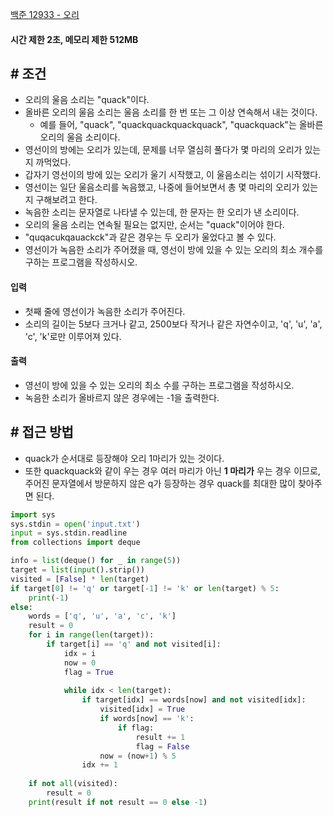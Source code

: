 
[백준 12933 - 오리](https://www.acmicpc.net/problem/12933)

#### **시간 제한 2초, 메모리 제한 512MB**


## **# 조건**

- 오리의 울음 소리는 "quack"이다. 
- 올바른 오리의 울음 소리는 울음 소리를 한 번 또는 그 이상 연속해서 내는 것이다. 
	- 예를 들어, "quack", "quackquackquackquack", "quackquack"는 올바른 오리의 울음 소리이다.
- 영선이의 방에는 오리가 있는데, 문제를 너무 열심히 풀다가 몇 마리의 오리가 있는지 까먹었다.
- 갑자기 영선이의 방에 있는 오리가 울기 시작했고, 이 울음소리는 섞이기 시작했다. 
- 영선이는 일단 울음소리를 녹음했고, 나중에 들어보면서 총 몇 마리의 오리가 있는지 구해보려고 한다.
- 녹음한 소리는 문자열로 나타낼 수 있는데, 한 문자는 한 오리가 낸 소리이다. 
- 오리의 울음 소리는 연속될 필요는 없지만, 순서는 "quack"이어야 한다. 
- "quqacukqauackck"과 같은 경우는 두 오리가 울었다고 볼 수 있다.
- 영선이가 녹음한 소리가 주어졌을 때, 영선이 방에 있을 수 있는 오리의 최소 개수를 구하는 프로그램을 작성하시오.

#### **입력**
- 첫째 줄에 영선이가 녹음한 소리가 주어진다.
- 소리의 길이는 5보다 크거나 같고, 2500보다 작거나 같은 자연수이고, 'q', 'u', 'a', 'c', 'k'로만 이루어져 있다.

#### **출력**
- 영선이 방에 있을 수 있는 오리의 최소 수를 구하는 프로그램을 작성하시오.
- 녹음한 소리가 올바르지 않은 경우에는 -1을 출력한다.


## **# 접근 방법**

- quack가 순서대로 등장해야 오리 1마리가 있는 것이다.
- 또한 quackquack와 같이 우는 경우 여러 마리가 아닌 **1 마리가** 우는 경우 이므로, 주어진 문자열에서 방문하지 않은 q가 등장하는 경우 quack를 최대한 많이 찾아주면 된다.

```python
import sys
sys.stdin = open('input.txt')
input = sys.stdin.readline
from collections import deque

info = list(deque() for _ in range(5))
target = list(input().strip())
visited = [False] * len(target)
if target[0] != 'q' or target[-1] != 'k' or len(target) % 5:
    print(-1)
else:
    words = ['q', 'u', 'a', 'c', 'k']
    result = 0
    for i in range(len(target)):
        if target[i] == 'q' and not visited[i]:
            idx = i
            now = 0
            flag = True
            
            while idx < len(target):
                if target[idx] == words[now] and not visited[idx]:
                    visited[idx] = True
                    if words[now] == 'k':
                        if flag:
                            result += 1
                            flag = False
                    now = (now+1) % 5
                idx += 1                
       
    if not all(visited):
        result = 0
    print(result if not result == 0 else -1)
```
